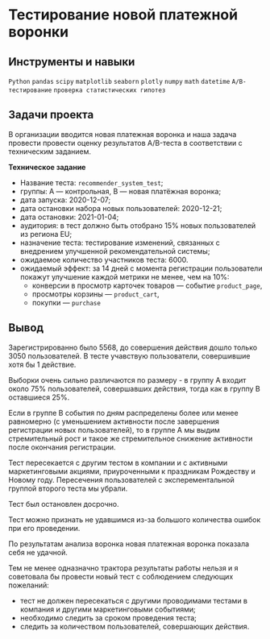 # Тестирование новой платежной воронки 
## Инструменты и навыки
`Python` `pandas` `scipy` `matplotlib` `seaborn` `plotly` `numpy` `math` `datetime` `A/B-тестирование` `проверка статистических гипотез` 
## Задачи проекта
В организации вводится новая платежная воронка и наша задача провести провести оценку результатов A/B-теста в соответствии с техническим заданием.

**Техническое задание**
- Название теста: `recommender_system_test`;
- группы: А — контрольная, B — новая платёжная воронка;
- дата запуска: 2020-12-07;
- дата остановки набора новых пользователей: 2020-12-21;
- дата остановки: 2021-01-04;
- аудитория: в тест должно быть отобрано 15% новых пользователей из региона EU;
- назначение теста: тестирование изменений, связанных с внедрением улучшенной рекомендательной системы;
- ожидаемое количество участников теста: 6000.
- ожидаемый эффект: за 14 дней с момента регистрации пользователи покажут улучшение каждой метрики не менее, чем на 10%:
    - конверсии в просмотр карточек товаров — событие `product_page`,
    - просмотры корзины — `product_cart`,
    - покупки — `purchase`
## Вывод
Зарегистрированно было 5568, до совершения действия дошло только 3050 пользователей. В тесте учавствую пользователи, совершившие хотя бы 1 действие.

Выборки очень сильно различаются по размеру - в группу А входит около 75% пользователей, совершавших действия, тогда как в группу В оставшиеся 25%.

Если в группе В события по дням распределены более или менее равномерно (с уменьшением активности после завершения регистрации новых пользователей), то в группе А мы выдим стремительный рост и такое же стремительное снижение активности после окончания регистрации.

Тест пересекается с другим тестом в компании и с активными маркетинговыми акциями, приуроченными к праздникам Рождеству и Новому году. Пересечения пользователей с эксперементальной группой второго теста мы убрали.

Тест был остановлен досрочно.

Тест можно признать не удавшимся из-за большого количества ошибок при его проведении.

По результатам анализа воронка новая платежная воронка показала себя не удачной.

Тем не менее одназначно трактора результаты работы нельзя и я советовала бы провести новый тест с соблюдением следующих пожеланий:
- тест не должен пересекаться с другими проводимами тестами в компания и другими маркетинговыми событиями;
- необходимо следить за сроком проведения теста;
- следить за количеством пользователей, совершающих действия.
